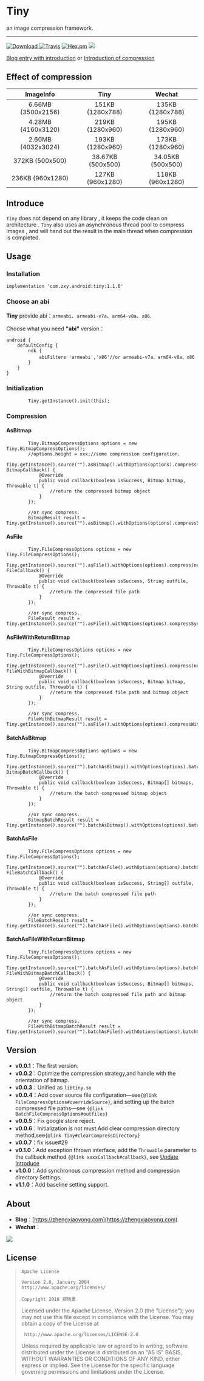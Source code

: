 # **Tiny**
an image compression framework.

----

[ ![Download](https://api.bintray.com/packages/sunzxyong/maven/Tiny/images/download.svg) ](https://bintray.com/sunzxyong/maven/Tiny/_latestVersion)[![Travis](https://img.shields.io/travis/rust-lang/rust.svg)]() [![Hex.pm](https://img.shields.io/hexpm/l/plug.svg)]() ![](https://img.shields.io/badge/architecture-clean-yellow.svg)

[Blog entry with introduction](http://zhengxiaoyong.me/2017/04/23/Android%E5%9B%BE%E7%89%87%E5%8E%8B%E7%BC%A9%E6%A1%86%E6%9E%B6-Tiny/)
or
[Introduction of compression](http://zhengxiaoyong.me/2017/04/23/%E4%B9%9F%E8%B0%88%E5%9B%BE%E7%89%87%E5%8E%8B%E7%BC%A9/)


## **Effect of compression**

| ImageInfo | Tiny | Wechat |
| :-: | :-: | :-: |
6.66MB (3500x2156) | 151KB (1280x788) | 135KB (1280x788)|
4.28MB (4160x3120) | 219KB (1280x960)| 195KB (1280x960)|
2.60MB (4032x3024) | 193KB (1280x960)| 173KB (1280x960)|
372KB (500x500) | 38.67KB (500x500) | 34.05KB (500x500)|
236KB (960x1280) | 127KB (960x1280) | 118KB (960x1280)|

## **Introduce**
`Tiny` does not depend on any library , it keeps the code clean on architecture . `Tiny` also uses an asynchronous thread pool to compress images , and will hand out the result in the main thread when compression is completed.

## **Usage**
### **Installation**

```
implementation 'com.zxy.android:tiny:1.1.0'
```

### **Choose an abi**
**Tiny** provide abi：`armeabi`、`armeabi-v7a`、`arm64-v8a`、`x86`.

Choose what you need **"abi"** version：

```
android {
    defaultConfig {
        ndk {
            abiFilters 'armeabi','x86'//or armeabi-v7a、arm64-v8a、x86
        }
    }
}
```

### **Initialization**

```
        Tiny.getInstance().init(this);
```
### **Compression**

#### **AsBitmap**

```
        Tiny.BitmapCompressOptions options = new Tiny.BitmapCompressOptions();
        //options.height = xxx;//some compression configuration.
        Tiny.getInstance().source("").asBitmap().withOptions(options).compress(new BitmapCallback() {
            @Override
            public void callback(boolean isSuccess, Bitmap bitmap, Throwable t) {
                //return the compressed bitmap object
            }
        });
        
        //or sync compress.
        BitmapResult result = Tiny.getInstance().source("").asBitmap().withOptions(options).compressSync();
```

#### **AsFile**

```
        Tiny.FileCompressOptions options = new Tiny.FileCompressOptions();
        Tiny.getInstance().source("").asFile().withOptions(options).compress(new FileCallback() {
            @Override
            public void callback(boolean isSuccess, String outfile, Throwable t) {
                //return the compressed file path
            }
        });
        
        //or sync compress.
        FileResult result = Tiny.getInstance().source("").asFile().withOptions(options).compressSync();
```
#### **AsFileWithReturnBitmap**

```
        Tiny.FileCompressOptions options = new Tiny.FileCompressOptions();
        Tiny.getInstance().source("").asFile().withOptions(options).compress(new FileWithBitmapCallback() {
            @Override
            public void callback(boolean isSuccess, Bitmap bitmap, String outfile, Throwable t) {
                //return the compressed file path and bitmap object
            }
        });
        
        //or sync compress.
        FileWithBitmapResult result = Tiny.getInstance().source("").asFile().withOptions(options).compressWithReturnBitmapSync();
```

#### **BatchAsBitmap**

```
        Tiny.BitmapCompressOptions options = new Tiny.BitmapCompressOptions();
        Tiny.getInstance().source("").batchAsBitmap().withOptions(options).batchCompress(new BitmapBatchCallback() {
            @Override
            public void callback(boolean isSuccess, Bitmap[] bitmaps, Throwable t) {
                //return the batch compressed bitmap object
            }
        });
        
        //or sync compress.
        BitmapBatchResult result = Tiny.getInstance().source("").batchAsBitmap().withOptions(options).batchCompressSync();
```
#### **BatchAsFile**

```
        Tiny.FileCompressOptions options = new Tiny.FileCompressOptions();
        Tiny.getInstance().source("").batchAsFile().withOptions(options).batchCompress(new FileBatchCallback() {
            @Override
            public void callback(boolean isSuccess, String[] outfile, Throwable t) {
                //return the batch compressed file path
            }
        });
        
        //or sync compress.
        FileBatchResult result = Tiny.getInstance().source("").batchAsFile().withOptions(options).batchCompressSync();
```
#### **BatchAsFileWithReturnBitmap**

```
        Tiny.FileCompressOptions options = new Tiny.FileCompressOptions();
        Tiny.getInstance().source("").batchAsFile().withOptions(options).batchCompress(new FileWithBitmapBatchCallback() {
            @Override
            public void callback(boolean isSuccess, Bitmap[] bitmaps, String[] outfile, Throwable t) {
                //return the batch compressed file path and bitmap object
            }
        });
        
        //or sync compress.
        FileWithBitmapBatchResult result = Tiny.getInstance().source("").batchAsFile().withOptions(options).batchCompressWithReturnBitmapResult();
```

## **Version**

* **v0.0.1**：The first version.
* **v0.0.2**：Optimize the compression strategy,and handle with the orientation of bitmap.
* **v0.0.3**：Unified as `libtiny.so`
* **v0.0.4**：Add cover source file configuration—see`{@link FileCompressOptions#overrideSource}`, and setting up the batch compressed file paths—see  `{@link BatchFileCompressOptions#outfiles}`
* **v0.0.5**：Fix google store reject.
* **v0.0.6**：Initialization is not must.Add clear compression directory method,see`{@link Tiny#clearCompressDirectory}`
* **v0.0.7**：fix issue#29
* **v0.1.0**：Add exception thrown interface, add the `Throwable` parameter to the callback method `{@link xxxxCallback#callback}`, see [Update Introduce](https://github.com/Sunzxyong/Tiny/issues/38)
* **v1.0.0**：Add synchronous compression method and compression directory Settings.
* **v1.1.0**：Add baseline setting support.

## **About**
* **Blog**：[https://zhengxiaoyong.com](https://zhengxiaoyong.com)
* **Wechat**：

![](https://raw.githubusercontent.com/Sunzxyong/ImageRepository/master/qrcode.jpg)

## **License**

>
>     Apache License
>
>     Version 2.0, January 2004
>     http://www.apache.org/licenses/
>
>     Copyright 2018 郑晓勇
>
>  Licensed under the Apache License, Version 2.0 (the "License");
>  you may not use this file except in compliance with the License.
>  You may obtain a copy of the License at
>
>      http://www.apache.org/licenses/LICENSE-2.0
>
>  Unless required by applicable law or agreed to in writing, software
>  distributed under the License is distributed on an "AS IS" BASIS,
>  WITHOUT WARRANTIES OR CONDITIONS OF ANY KIND, either express or implied.
>  See the License for the specific language governing permissions and
>  limitations under the License.


